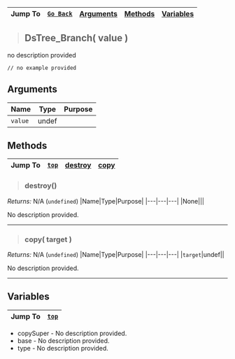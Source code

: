|Jump To|[`Go Back`]()|[Arguments](#arguments)|[Methods](#methods)|[Variables](#variables)|
|---|---|---|---|---|
>## DsTree_Branch( value )
no description provided
```GML
// no example provided
```
## Arguments
|Name|Type|Purpose|
|---|---|---|
|`value`|undef||
## Methods
|Jump To|[`top`](#)|[destroy](#destroy)|[copy](#copy-target-)|
|---|---|---|---|
> ### destroy()
*Returns:* N/A (`undefined`)
|Name|Type|Purpose|
|---|---|---|
|None|||

No description provided.
***
> ### copy( target )
*Returns:* N/A (`undefined`)
|Name|Type|Purpose|
|---|---|---|
|`target`|undef||

No description provided.
***
## Variables
|Jump To|[`top`](#)|
|---|---|

* copySuper - No description provided.
* base - No description provided.
* type - No description provided.


